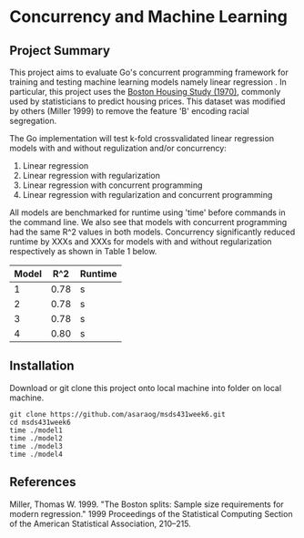 # Concurrency and Machine Learning

## Project Summary

This project aims to evaluate Go's concurrent programming framework for training and testing machine learning models namely linear regression . In particular, this project uses the [Boston Housing Study (1970)](http://lib.stat.cmu.edu/datasets/boston), commonly used by statisticians to predict housing prices. This dataset was modified by others (Miller 1999) to remove the feature 'B' encoding racial segregation.

The Go implementation will test k-fold crossvalidated linear regression models with and without regulization and/or concurrency:

1. Linear regression
2. Linear regression with regularization
3. Linear regression with concurrent programming
4. Linear regression with regularization and concurrent programming

All models are benchmarked for runtime using 'time' before commands in the command line. We also see that models with concurrent programming had the same R^2 values in both models. Concurrency significantly reduced runtime by XXXs and XXXs for models with and without regularization respectively as shown in Table 1 below.

| Model  | R^2     | Runtime | 
| ------ | ------- | ------- | 
| 1      |   0.78  |    s    |
| 2      |   0.78  |    s    |
| 3      |   0.78  |    s    |
| 4      |   0.80  |    s    |


## Installation

Download or git clone this project onto local machine into folder on local machine.
```
git clone https://github.com/asaraog/msds431week6.git
cd msds431week6
time ./model1
time ./model2
time ./model3
time ./model4

```

## References

Miller, Thomas W. 1999. "The Boston splits: Sample size requirements for modern regression." 1999 Proceedings of the Statistical Computing Section of the American Statistical Association, 210–215.

